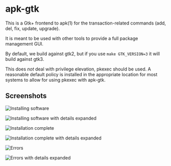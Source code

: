 # apk-gtk

This is a Gtk+ frontend to apk(1) for the transaction-related commands
(add, del, fix, update, upgrade).

It is meant to be used with other tools to provide a full package
management GUI.

By default, we build against gtk2, but if you use `make GTK_VERSION=3` it will build
against gtk3.

This does *not* deal with privilege elevation, pkexec should be used.  A reasonable
default policy is installed in the appropriate location for most systems to allow for
using pkexec with apk-gtk.

## Screenshots

![Installing software](http://imgur.com/7Si2Hryl.png)

![Installing software with details expanded](http://imgur.com/Vo106m1l.png)

![Installation complete](http://imgur.com/tAW0N7kl.png)

![Installation complete with details expanded](http://imgur.com/ZAHN9hal.png)

![Errors](http://imgur.com/DNRIkq4l.png)

![Errors with details expanded](http://imgur.com/UBZHJ3ol.png)

